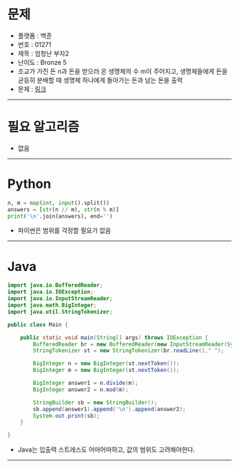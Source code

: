 # 문제
- 플랫폼 : 백준
- 번호 : 01271
- 제목 : 엄청난 부자2
- 난이도 : Bronze 5
- 조교가 가진 돈 n과 돈을 받으러 온 생명체의 수 m이 주어지고, 생명체들에게 돈을 균등히 분배할 때 생명체 하나에게 돌아가는 돈과 남는 돈을
출력
- 문제 : <a href="https://www.acmicpc.net/problem/1271" target="_blank">링크</a>

---

# 필요 알고리즘
- 없음

---

# Python
```python
n, m = map(int, input().split())
answers = [str(n // m), str(n % m)]
print('\n'.join(answers), end='')
```
- 파이썬은 범위를 걱정할 필요가 없음

---

# Java
```java
import java.io.BufferedReader;
import java.io.IOException;
import java.io.InputStreamReader;
import java.math.BigInteger;
import java.util.StringTokenizer;

public class Main {

    public static void main(String[] args) throws IOException {
        BufferedReader br = new BufferedReader(new InputStreamReader(System.in));
        StringTokenizer st = new StringTokenizer(br.readLine()," ");

        BigInteger n = new BigInteger(st.nextToken());
        BigInteger m = new BigInteger(st.nextToken());

        BigInteger answer1 = n.divide(m);
        BigInteger answer2 = n.mod(m);

        StringBuilder sb = new StringBuilder();
        sb.append(answer1).append('\n').append(answer2);
        System.out.print(sb);
    }

}
```
- Java는 입출력 스트레스도 어마어마하고, 값의 범위도 고려해야한다.

---
